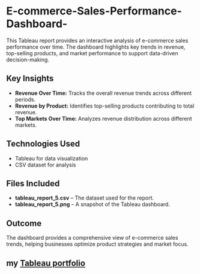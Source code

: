 # E-commerce-Sales-Performance-Dashboard-
This Tableau report provides an interactive analysis of e-commerce sales performance over time. The dashboard highlights key trends in revenue, top-selling products, and market performance to support data-driven decision-making.  

## Key Insights  
- **Revenue Over Time:** Tracks the overall revenue trends across different periods.  
- **Revenue by Product:** Identifies top-selling products contributing to total revenue.  
- **Top Markets Over Time:** Analyzes revenue distribution across different markets.  

## Technologies Used  
- Tableau for data visualization  
- CSV dataset for analysis  

## Files Included  
- **tableau_report_5.csv** – The dataset used for the report.  
- **tableau_report_5.png** – A snapshot of the Tableau dashboard.  

## Outcome  
The dashboard provides a comprehensive view of e-commerce sales trends, helping businesses optimize product strategies and market focus.  

## my [Tableau portfolio](https://public.tableau.com/app/profile/yamika.ratna.kadiyala/vizzes)


